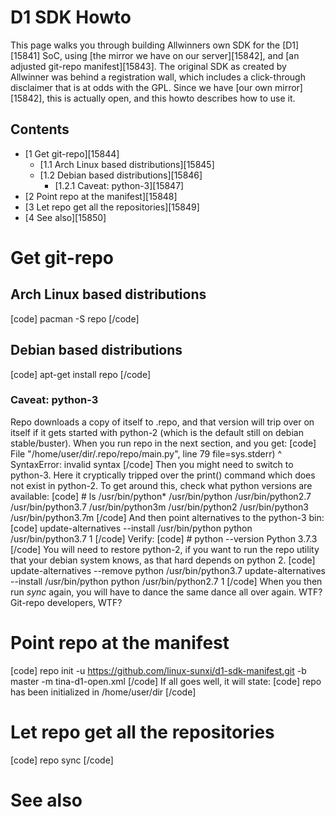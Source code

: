 # D1 SDK Howto
This page walks you through building Allwinners own SDK for the [D1][15841] SoC, using [the mirror we have on our server][15842], and [an adjusted git-repo manifest][15843]. 
The original SDK as created by Allwinner was behind a registration wall, which includes a click-through disclaimer that is at odds with the GPL. Since we have [our own mirror][15842], this is actually open, and this howto describes how to use it. 
## Contents
  * [1 Get git-repo][15844]
    * [1.1 Arch Linux based distributions][15845]
    * [1.2 Debian based distributions][15846]
      * [1.2.1 Caveat: python-3][15847]
  * [2 Point repo at the manifest][15848]
  * [3 Let repo get all the repositories][15849]
  * [4 See also][15850]

# Get git-repo
## Arch Linux based distributions
[code] 
    pacman -S repo
[/code]
## Debian based distributions
[code] 
    apt-get install repo
[/code]
### Caveat: python-3
Repo downloads a copy of itself to .repo, and that version will trip over on itself if it gets started with python-2 (which is the default still on debian stable/buster). 
When you run repo in the next section, and you get: 
[code] 
      File "/home/user/dir/.repo/repo/main.py", line 79
        file=sys.stderr)
            ^
    SyntaxError: invalid syntax
[/code]
Then you might need to switch to python-3. Here it cryptically tripped over the print() command which does not exist in python-2. 
To get around this, check what python versions are available: 
[code] 
    # ls /usr/bin/python*
    /usr/bin/python   /usr/bin/python2.7  /usr/bin/python3.7   /usr/bin/python3m
    /usr/bin/python2  /usr/bin/python3    /usr/bin/python3.7m
[/code]
And then point alternatives to the python-3 bin: 
[code] 
    update-alternatives --install /usr/bin/python python /usr/bin/python3.7 1
[/code]
Verify: 
[code] 
    # python --version
    Python 3.7.3
[/code]
You will need to restore python-2, if you want to run the repo utility that your debian system knows, as that hard depends on python 2. 
[code] 
    update-alternatives --remove python /usr/bin/python3.7
    update-alternatives --install /usr/bin/python python /usr/bin/python2.7 1
[/code]
When you then run _sync_ again, you will have to dance the same dance all over again. WTF? Git-repo developers, WTF? 
# Point repo at the manifest
[code] 
    repo init -u https://github.com/linux-sunxi/d1-sdk-manifest.git -b master -m tina-d1-open.xml
[/code]
If all goes well, it will state: 
[code] 
    repo has been initialized in /home/user/dir
[/code]
# Let repo get all the repositories
[code] 
     repo sync 
[/code]
# See also
